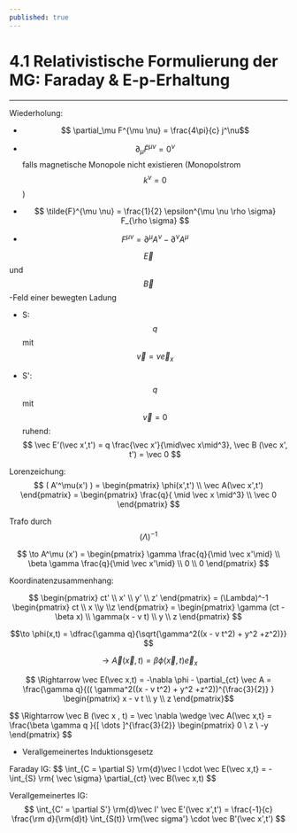 ```yaml
---
published: true
---
```

# 4.1 Relativistische Formulierung der MG: Faraday & E-p-Erhaltung

---

Wiederholung: 

- $$ \partial_\mu F^{\mu \nu} = \frac{4\pi}{c} j^\nu$$ 

- $$ \partial_\mu \tilde{F}^{\mu \nu} = 0^\nu $$ falls magnetische Monopole nicht existieren (Monopolstrom $$ k^\nu = 0 $$ ) 

- $$ \tilde{F}^{\mu \nu} = \frac{1}{2} \epsilon^{\mu \nu \rho \sigma} F_{\rho \sigma} $$

- $$ F^{\mu \nu} = \partial^\mu A^\nu - \partial^\nu A^\mu $$ 


$$ \vec E $$ und $$ \vec B$$-Feld einer bewegten Ladung

- S: $$q$$ mit $$ \vec v = v \vec e_x $$

- S': $$q$$ mit $$ \vec v = 0 $$ ruhend: $$ \vec E'(\vec x',t') = q \frac{\vec x'}{\mid\vec  x\mid^3}, \vec B (\vec x', t') = \vec 0 $$ 

Lorenzeichung: $$ ( A'^\mu(x') ) = \begin{pmatrix} \phi(x',t') \\ \vec A(\vec x',t') \end{pmatrix} = \begin{pmatrix} \frac{q}{ \mid \vec x \mid^3} \\ \vec 0 \end{pmatrix} $$ 

Trafo durch $$ ( \Lambda )^{-1} $$ 

$$ \to A^\mu (x') = \begin{pmatrix} \gamma \frac{q}{\mid \vec x'\mid} \\ \beta \gamma \frac{q}{\mid \vec x'\mid} \\ 0 \\ 0  \end{pmatrix} $$

Koordinatenzusammenhang: 

$$ \begin{pmatrix} ct' \\ x' \\ y' \\ z' \end{pmatrix}  = (\Lambda)^-1 \begin{pmatrix} ct \\ x \\y \\z \end{pmatrix} = \begin{pmatrix} \gamma (ct - \beta x) \\ \gamma(x - v t) \\ y \\ z \end{pmatrix} $$

$$\to \phi(x,t) = \dfrac{\gamma q}{\sqrt{\gamma^2((x - v t^2) + y^2 +z^2)}} $$

$$ \to \vec A(\vec x,t) = \beta \phi(\vec x,t) \vec e_x $$ 

$$ \Rightarrow \vec E(\vec x,t) = -\nabla \phi - \partial_{ct} \vec A  = \frac{\gamma q}{(( \gamma^2((x - v t^2) + y^2 +z^2))^{\frac{3}{2}} } \begin{pmatrix} x - v t \\ y \\ z \end{pmatrix}$$

$$ \Rightarrow \vec B (\vec x , t) = \vec \nabla \wedge \vec A(\vec x,t} = \frac{\beta \gamma q }{[ \dots ]^{\frac{3}{2}} \begin{pmatrix} 0 \\ z \\ -y \end{pmatrix} $$ 

- Verallgemeinertes Induktionsgesetz

Faraday IG: 
$$ \int_{C = \partial S} \rm{d}\vec l \cdot \vec E(\vec x,t} = - \int_{S} \rm{ \vec \sigma} \partial_{ct} \vec B(\vec x,t) $$ 

Verallgemeinertes IG: 
$$ \int_{C' = \partial S'} \rm{d}\vec l' \vec E'(\vec x',t') = \frac{-1}{c} \frac{\rm d}{\rm{d}t} \int_{S(t)} \rm{\vec sigma'} \cdot \vec B'(\vec x',t') $$ 